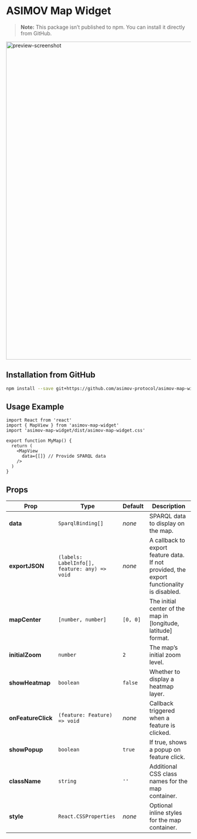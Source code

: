 # ASIMOV Map Widget

> **Note:** This package isn’t published to npm. You can install it directly from GitHub.

<img width="866" alt="preview-screenshot" src="https://github.com/user-attachments/assets/c964f5ff-1d4d-4450-9592-aa31537c2076" />

## Installation from GitHub

```bash
npm install --save git+https://github.com/asimov-protocol/asimov-map-widget.git
```

## Usage Example

```tsx
import React from 'react'
import { MapView } from 'asimov-map-widget'
import 'asimov-map-widget/dist/asimov-map-widget.css'

export function MyMap() {
  return (
    <MapView
      data={[]} // Provide SPARQL data
    />
  )
}
```

## Props

| Prop            | Type                                            | Default     | Description                                                                                  |
|-----------------|-------------------------------------------------|-------------|----------------------------------------------------------------------------------------------|
| **data**        | `SparqlBinding[]`                               | *none*      | SPARQL data to display on the map.                                                          |
| **exportJSON**  | `(labels: LabelInfo[], feature: any) => void`   | *none*      | A callback to export feature data. If not provided, the export functionality is disabled.    |
| **mapCenter**   | `[number, number]`                              | `[0, 0]`    | The initial center of the map in [longitude, latitude] format.                              |
| **initialZoom** | `number`                                        | `2`         | The map’s initial zoom level.                                                               |
| **showHeatmap** | `boolean`                                       | `false`     | Whether to display a heatmap layer.                                                         |
| **onFeatureClick** | `(feature: Feature) => void`                 | *none*      | Callback triggered when a feature is clicked.                                               |
| **showPopup**   | `boolean`                                       | `true`      | If true, shows a popup on feature click.                                                    |
| **className**   | `string`                                        | `''`        | Additional CSS class names for the map container.                                           |
| **style**       | `React.CSSProperties`                           | *none*      | Optional inline styles for the map container.                                               |
